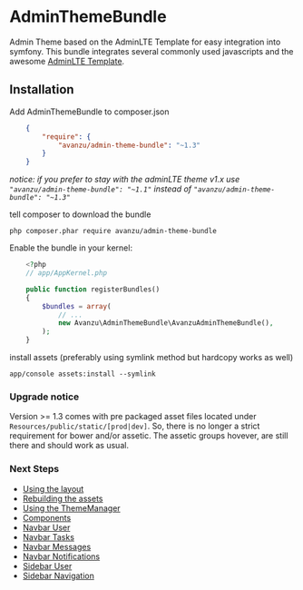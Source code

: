 AdminThemeBundle
================

Admin Theme based on the AdminLTE Template for easy integration into symfony.
This bundle integrates several commonly used javascripts and the awesome [AdminLTE Template](https://github.com/almasaeed2010/AdminLTE).

## Installation

Add AdminThemeBundle to composer.json
```json
	{
		"require": {
			"avanzu/admin-theme-bundle": "~1.3"
		}
	}
```
_notice: if you prefer to stay with the adminLTE theme v1.x use `"avanzu/admin-theme-bundle": "~1.1"` instead of `"avanzu/admin-theme-bundle": "~1.3"`_

tell composer to download the bundle

	php composer.phar require avanzu/admin-theme-bundle

Enable the bundle in your kernel:
```php
	<?php
	// app/AppKernel.php

	public function registerBundles()
	{
		$bundles = array(
			// ...
			new Avanzu\AdminThemeBundle\AvanzuAdminThemeBundle(),
		);
	}
```

install assets (preferably using symlink method but hardcopy works as well)

	app/console assets:install --symlink

### Upgrade notice
Version >= 1.3 comes with pre packaged asset files located under `Resources/public/static/[prod|dev]`. So, there is no longer a strict requirement for bower and/or assetic. The assetic groups hovever, are still there and should work as usual.


### Next Steps
* [Using the layout](Resources/docs/layout.md)
* [Rebuilding the assets](Resources/docs/rebuild.md)
* [Using the ThemeManager](Resources/docs/theme_manager.md)
* [Components](Resources/docs/component_events.md)
* [Navbar User](Resources/docs/navbar_user.md)
* [Navbar Tasks](Resources/docs/navbar_tasks.md)
* [Navbar Messages](Resources/docs/navbar_messages.md)
* [Navbar Notifications](Resources/docs/navbar_notifications.md)
* [Sidebar User](Resources/docs/sidebar_user.md)
* [Sidebar Navigation](Resources/docs/sidebar_navigation.md)
